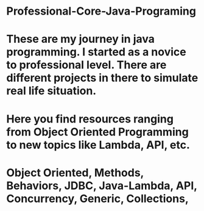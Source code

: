 # Professional-Core-Java-Programing
# These are my journey in java programming.  I started as a novice to professional level.  There are different projects in there to simulate real life situation.
# Here you find resources ranging from Object Oriented Programming to new topics like Lambda, API, etc.  
# Object Oriented, Methods, Behaviors, JDBC, Java-Lambda, API, Concurrency, Generic, Collections, 
